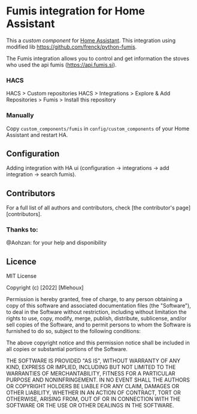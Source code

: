 # Fumis integration for Home Assistant

This a _custom component_ for [Home Assistant](https://www.home-assistant.io/).
This integration using modified lib https://github.com/frenck/python-fumis.

The Fumis integration allows you to control and get information the stoves who used the api fumis (https://api.fumis.si).

### HACS

HACS > Custom repositories
HACS > Integrations > Explore & Add Repositories > Fumis > Install this repository

### Manually

Copy `custom_components/fumis` in `config/custom_components` of your Home Assistant and restart HA.

## Configuration

Adding integration with HA ui (configuration -> integrations -> add integration -> search fumis).

## Contributors

For a full list of all authors and contributors,
check [the contributor's page][contributors].

### Thanks to:
@Aohzan: for your help and disponibility

## Licence
MIT License

Copyright (c) [2022] [Mlehoux]

Permission is hereby granted, free of charge, to any person obtaining a copy
of this software and associated documentation files (the "Software"), to deal
in the Software without restriction, including without limitation the rights
to use, copy, modify, merge, publish, distribute, sublicense, and/or sell
copies of the Software, and to permit persons to whom the Software is
furnished to do so, subject to the following conditions:

The above copyright notice and this permission notice shall be included in all
copies or substantial portions of the Software.

THE SOFTWARE IS PROVIDED "AS IS", WITHOUT WARRANTY OF ANY KIND, EXPRESS OR
IMPLIED, INCLUDING BUT NOT LIMITED TO THE WARRANTIES OF MERCHANTABILITY,
FITNESS FOR A PARTICULAR PURPOSE AND NONINFRINGEMENT. IN NO EVENT SHALL THE
AUTHORS OR COPYRIGHT HOLDERS BE LIABLE FOR ANY CLAIM, DAMAGES OR OTHER
LIABILITY, WHETHER IN AN ACTION OF CONTRACT, TORT OR OTHERWISE, ARISING FROM,
OUT OF OR IN CONNECTION WITH THE SOFTWARE OR THE USE OR OTHER DEALINGS IN THE
SOFTWARE.
